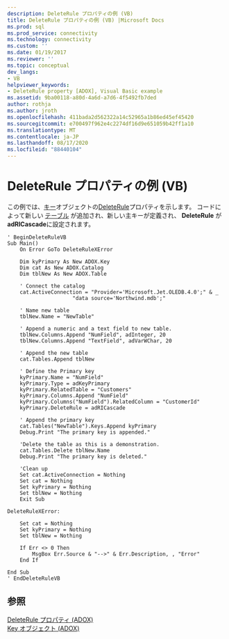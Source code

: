 ```yaml
---
description: DeleteRule プロパティの例 (VB)
title: DeleteRule プロパティの例 (VB) |Microsoft Docs
ms.prod: sql
ms.prod_service: connectivity
ms.technology: connectivity
ms.custom: ''
ms.date: 01/19/2017
ms.reviewer: ''
ms.topic: conceptual
dev_langs:
- VB
helpviewer_keywords:
- DeleteRule property [ADOX], Visual Basic example
ms.assetid: 9ba00118-a80d-4a6d-a7d6-4f5492fb7ded
author: rothja
ms.author: jroth
ms.openlocfilehash: 411bada2d562322a14c52965a1b86ed45ef45420
ms.sourcegitcommit: e700497f962e4c2274df16d9e651059b42ff1a10
ms.translationtype: MT
ms.contentlocale: ja-JP
ms.lasthandoff: 08/17/2020
ms.locfileid: "88440104"
---
```

# <a name="deleterule-property-example-vb"></a>DeleteRule プロパティの例 (VB)
この例では、[キー](../../../ado/reference/adox-api/key-object-adox.md)オブジェクトの[DeleteRule](../../../ado/reference/adox-api/deleterule-property-adox.md)プロパティを示します。 コードによって新しい [テーブル](../../../ado/reference/adox-api/table-object-adox.md) が追加され、新しい主キーが定義され、 **DeleteRule** が **adRICascade**に設定されます。  
  
```  
' BeginDeleteRuleVB  
Sub Main()  
    On Error GoTo DeleteRuleXError  
  
    Dim kyPrimary As New ADOX.Key  
    Dim cat As New ADOX.Catalog  
    Dim tblNew As New ADOX.Table  
  
    ' Connect the catalog  
    cat.ActiveConnection = "Provider='Microsoft.Jet.OLEDB.4.0';" & _  
                     "data source='Northwind.mdb';"  
  
    ' Name new table  
    tblNew.Name = "NewTable"  
  
    ' Append a numeric and a text field to new table.  
    tblNew.Columns.Append "NumField", adInteger, 20  
    tblNew.Columns.Append "TextField", adVarWChar, 20  
  
    ' Append the new table  
    cat.Tables.Append tblNew  
  
    ' Define the Primary key  
    kyPrimary.Name = "NumField"  
    kyPrimary.Type = adKeyPrimary  
    kyPrimary.RelatedTable = "Customers"  
    kyPrimary.Columns.Append "NumField"  
    kyPrimary.Columns("NumField").RelatedColumn = "CustomerId"  
    kyPrimary.DeleteRule = adRICascade  
  
    ' Append the primary key  
    cat.Tables("NewTable").Keys.Append kyPrimary  
    Debug.Print "The primary key is appended."  
  
    'Delete the table as this is a demonstration.  
    cat.Tables.Delete tblNew.Name  
    Debug.Print "The primary key is deleted."  
  
    'Clean up  
    Set cat.ActiveConnection = Nothing  
    Set cat = Nothing  
    Set kyPrimary = Nothing  
    Set tblNew = Nothing  
    Exit Sub  
  
DeleteRuleXError:  
  
    Set cat = Nothing  
    Set kyPrimary = Nothing  
    Set tblNew = Nothing  
  
    If Err <> 0 Then  
        MsgBox Err.Source & "-->" & Err.Description, , "Error"  
    End If  
  
End Sub  
' EndDeleteRuleVB  
```  
  
## <a name="see-also"></a>参照  
 [DeleteRule プロパティ (ADOX)](../../../ado/reference/adox-api/deleterule-property-adox.md)   
 [Key オブジェクト (ADOX)](../../../ado/reference/adox-api/key-object-adox.md)
